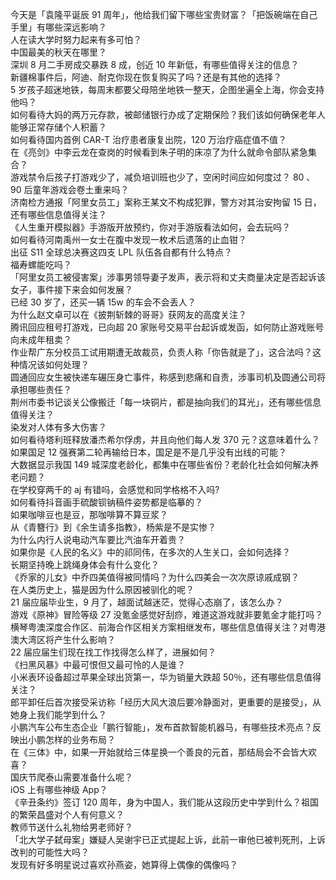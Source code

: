 今天是「袁隆平诞辰 91 周年」，他给我们留下哪些宝贵财富？「把饭碗端在自己手里」有哪些深远影响？  
人在读大学时努力起来有多可怕？  
中国最美的秋天在哪里？  
深圳 8 月二手房成交暴跌 8 成，创近 10 年新低，有哪些值得关注的信息？  
新疆棉事件后，阿迪、耐克你现在恢复购买了吗？还是有其他的选择？  
5 岁孩子超迷地铁，每周末都要父母陪坐地铁一整天，企图坐遍全上海，你会支持他吗？  
如何看待大妈的两万元存款，被邮储银行办成了定期保险？我们该如何确保老年人能够正常存储个人积蓄？  
如何看待国内首例 CAR-T 治疗患者康复出院，120 万治疗癌症值不值？  
在《亮剑》中李云龙在查岗的时候看到朱子明的床凉了为什么就命令部队紧急集合？  
游戏禁令后孩子打游戏少了，减负培训班也少了，空闲时间应如何度过？ 80 、 90 后童年游戏会卷土重来吗？  
济南检方通报「阿里女员工」案称王某文不构成犯罪，警方对其治安拘留 15 日，还有哪些信息值得关注？  
《人生重开模拟器》手游版开放预约，你对手游版看法如何，会去玩吗？  
如何看待河南禹州一女士在腹中发现一枚术后遗落的止血钳？  
出征 S11 全球总决赛这四支 LPL 队伍各自都有什么特点？  
福寿螺能吃吗？  
「阿里女员工被侵害案」涉事男领导妻子发声，表示将和丈夫商量决定是否起诉该女子，事件接下来会如何发展？  
已经 30 岁了，还买一辆 15w 的车会不会丢人？  
为什么赵文卓可以在《披荆斩棘的哥哥》获网友的高度关注？  
腾讯回应租号打游戏，已向超 20 家账号交易平台起诉或发函，如何防止游戏账号向未成年租卖？  
作业帮广东分校员工试用期遭无故裁员，负责人称「你告就是了」，这合法吗？这种情况该如何处理？  
圆通回应女生被快递车碾压身亡事件，称感到悲痛和自责，涉事司机及圆通公司将承担哪些责任？  
荆州市委书记谈关公像搬迁「每一块铜片，都是抽向我们的耳光」，还有哪些信息值得关注？  
染发对人体有多大伤害？  
如何看待塔利班释放潘杰希尔俘虏，并且向他们每人发 370 元？这意味着什么？  
如果国足 12 强赛第二轮再输给日本，国足是不是几乎没有出线的可能？  
大数据显示我国 149 城深度老龄化，都集中在哪些省份？老龄化社会如何解决养老问题？  
在学校穿两千的 aj 有错吗，会感觉和同学格格不入吗?  
如何看待抖音画手硫酸钡钠稿件姿势都是临摹的？  
如果咖啡豆也是豆，那咖啡算不算豆浆？  
从《青簪行》到《余生请多指教》，杨紫是不是实惨？  
为什么内行人说电动汽车要比汽油车开着贵？  
如果你是《人民的名义》中的祁同伟，在多次的人生关口，会如何选择？  
长期坚持晚上跳绳身体会有什么变化？  
《乔家的儿女》中乔四美值得被同情吗？为什么四美会一次次原谅戚成钢？  
在人类历史上，猫是因为什么原因被驯化的呢？  
21 届应届毕业生，9 月了，越面试越迷茫，觉得心态崩了，该怎么办？  
游戏《原神》冒险等级 27 没氪金感觉好刮痧，难道这游戏就非要氪金才能打吗？  
横琴粤澳深度合作区、前海合作区相关方案相继发布，哪些信息值得关注？对粤港澳大湾区将产生什么影响？  
22 届应届生们现在找工作找得怎么样了，进展如何？  
《扫黑风暴》中最可恨但又最可怜的人是谁？  
小米表环设备超过苹果全球出货第一，华为销量大跌超 50％，还有哪些信息值得关注？  
郎平卸任后首次接受采访称「经历大风大浪后要冷静面对，更重要的是接受」，从她身上我们能学到什么？  
小鹏汽车公布生态企业「鹏行智能」，发布首款智能机器马，有哪些技术亮点？反映出小鹏怎样的业务布局？  
在《三体》中，如果一开始就给三体星换一个善良的元首，那结局会不会皆大欢喜？  
国庆节爬泰山需要准备什么呢？  
iOS 上有哪些神级 App？  
《辛丑条约》签订 120 周年，身为中国人，我们能从这段历史中学到什么？祖国的繁荣昌盛对个人有何意义？  
教师节送什么礼物给男老师好？  
「北大学子弑母案」嫌疑人吴谢宇已正式提起上诉，此前一审他已被判死刑，上诉改判的可能性大吗？  
发现有好多明星说过喜欢孙燕姿，她算得上偶像的偶像吗？  
